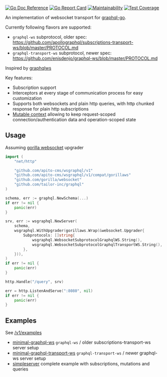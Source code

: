 [![Go Doc Reference](https://godoc.org/github.com/apito-cms/wsgraphql/v1?status.svg)](https://godoc.org/github.com/apito-cms/wsgraphql/v1)
[![Go Report Card](https://goreportcard.com/badge/github.com/apito-cms/wsgraphql)](https://goreportcard.com/report/github.com/apito-cms/wsgraphql)
[![Maintainability](https://api.codeclimate.com/v1/badges/c626b5f2399b044bdebf/maintainability)](https://codeclimate.com/github/eientei/wsgraphql)
[![Test Coverage](https://api.codeclimate.com/v1/badges/c626b5f2399b044bdebf/test_coverage)](https://codeclimate.com/github/eientei/wsgraphql)

An implementation of websocket transport for
[graphql-go](https://github.com/tailor-inc/graphql).

Currently following flavors are supported:

- `graphql-ws` subprotocol, older spec: https://github.com/apollographql/subscriptions-transport-ws/blob/master/PROTOCOL.md
- `graphql-transport-ws` subprotocol, newer spec: https://github.com/enisdenjo/graphql-ws/blob/master/PROTOCOL.md

Inspired by [graphqlws](https://github.com/functionalfoundry/graphqlws)

Key features:

- Subscription support
- Interceptors at every stage of communication process for easy customization 
- Supports both websockets and plain http queries, with http chunked response for plain http subscriptions
- [Mutable context](https://godoc.org/github.com/apito-cms/wsgraphql/v1/mutable) allowing to keep request-scoped 
  connection/authentication data and operation-scoped state

Usage
-----

Assuming [gorilla websocket](https://github.com/gorilla/websocket) upgrader

```go
import (
	"net/http"

	"github.com/apito-cms/wsgraphql/v1"
	"github.com/apito-cms/wsgraphql/v1/compat/gorillaws"
	"github.com/gorilla/websocket"
	"github.com/tailor-inc/graphql"
)
```

```go
schema, err := graphql.NewSchema(...)
if err != nil {
	panic(err)
}

srv, err := wsgraphql.NewServer(
	schema,
	wsgraphql.WithUpgrader(gorillaws.Wrap(&websocket.Upgrader{
		Subprotocols: []string{
			wsgraphql.WebsocketSubprotocolGraphqlWS.String(),
			wsgraphql.WebsocketSubprotocolGraphqlTransportWS.String(),
		},
	})),
)
if err != nil {
	panic(err)
}

http.Handle("/query", srv)

err = http.ListenAndServe(":8080", nil)
if err != nil {
	panic(err)
}
```

Examples
--------

See [/v1/examples](/v1/examples)
- [minimal-graphql-ws](/v1/examples/minimal-graphql-ws) `graphql-ws` / older subscriptions-transport-ws server setup
- [minimal-graphql-transport-ws](/v1/examples/minimal-graphql-transport-ws) `graphql-transport-ws` / newer graphql-ws server setup
- [simpleserver](/v1/examples/simpleserver) complete example with subscriptions, mutations and queries
